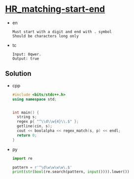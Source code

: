 # [HR_matching-start-end](https://www.hackerrank.com/challenges/matching-start-end)

* en

  ```en
  Must start with a digit and end with . symbol
  Should be characters long only
  ```

* tc

  ```tc
  Input: 0qwer.
  Output: true
  ```

## Solution

* cpp

  ```cpp
  #include <bits/stdc++.h>
  using namespace std;


  int main() {
    string s;
    regex p{ "^\\d\\w{4}\\.$" };
    getline(cin, s);
    cout << boolalpha << regex_match(s, p) << endl;
    return 0;
  }
  ```

* py

  ```py
  import re

  pattern = r'^\d\w\w\w\w\.$'
  print(str(bool(re.search(pattern, input()))).lower())
  ```
